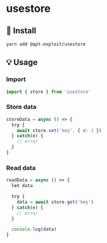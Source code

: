 # usestore

## 🔧 Install

```
yarn add @apt-exploit/usestore
```

## 💡 Usage

### Import 

```js
import { store } from 'usestore'
```

### Store data

```js
storeData = async () => {
  try {
    await store.set('key', { n: 1 })
  } catch(e) {
    // error
  }
}
```

### Read data

```js
readData = async () => {
  let data

  try {
    data = await store.get('key')
  } catch(e) {
    // error
  }

  console.log(data)
}
```
